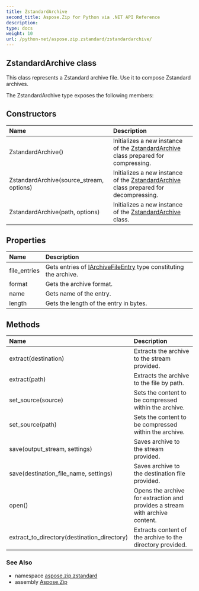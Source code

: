 ```yaml
---
title: ZstandardArchive
second_title: Aspose.Zip for Python via .NET API Reference
description: 
type: docs
weight: 10
url: /python-net/aspose.zip.zstandard/zstandardarchive/
---
```


## ZstandardArchive class

This class represents a Zstandard archive file. Use it to compose Zstandard archives.

The ZstandardArchive type exposes the following members:
## Constructors
| Name | Description |
| :- | :- |
|ZstandardArchive()|Initializes a new instance of the [ZstandardArchive](/zip/python-net/aspose.zip.zstandard/zstandardarchive/) class prepared for compressing.|
|ZstandardArchive(source_stream, options)|Initializes a new instance of the [ZstandardArchive](/zip/python-net/aspose.zip.zstandard/zstandardarchive/) class prepared for decompressing.|
|ZstandardArchive(path, options)|Initializes a new instance of the [ZstandardArchive](/zip/python-net/aspose.zip.zstandard/zstandardarchive/) class.|
## Properties
| Name | Description |
| :- | :- |
|file_entries|Gets entries of [IArchiveFileEntry](/zip/python-net/aspose.zip/iarchivefileentry/) type constituting the archive.|
|format|Gets the archive format.|
|name|Gets name of the entry.|
|length|Gets the length of the entry in bytes.|
## Methods
| Name | Description |
| :- | :- |
|extract(destination)|Extracts the archive to the stream provided.|
|extract(path)|Extracts the archive to the file by path.|
|set_source(source)|Sets the content to be compressed within the archive.|
|set_source(path)|Sets the content to be compressed within the archive.|
|save(output_stream, settings)|Saves archive to the stream provided.|
|save(destination_file_name, settings)|Saves archive to the destination file provided.|
|open()|Opens the archive for extraction and provides a stream with archive content.|
|extract_to_directory(destination_directory)|Extracts content of the archive to the directory provided.|

### See Also

* namespace [aspose.zip.zstandard](/zip/python-net/aspose.zip.zstandard/)
* assembly [Aspose.Zip](/zip/python-net/)

